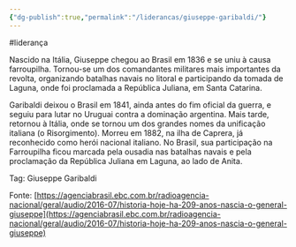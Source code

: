 ```yaml
---
{"dg-publish":true,"permalink":"/liderancas/giuseppe-garibaldi/"}
---
```


#liderança

Nascido na Itália, Giuseppe chegou ao Brasil em 1836 e se uniu à causa farroupilha. Tornou-se um dos comandantes militares mais importantes da revolta, organizando batalhas navais no litoral e participando da tomada de Laguna, onde foi proclamada a República Juliana, em Santa Catarina.

Garibaldi deixou o Brasil em 1841, ainda antes do fim oficial da guerra, e seguiu para lutar no Uruguai contra a dominação argentina. Mais tarde, retornou à Itália, onde se tornou um dos grandes nomes da unificação italiana (o Risorgimento). Morreu em 1882, na ilha de Caprera, já reconhecido como herói nacional italiano. No Brasil, sua participação na Farroupilha ficou marcada pela ousadia nas batalhas navais e pela proclamação da República Juliana em Laguna, ao lado de Anita.

Tag: Giuseppe Garibaldi

Fonte: [https://agenciabrasil.ebc.com.br/radioagencia-nacional/geral/audio/2016-07/historia-hoje-ha-209-anos-nascia-o-general-giuseppe](https://agenciabrasil.ebc.com.br/radioagencia-nacional/geral/audio/2016-07/historia-hoje-ha-209-anos-nascia-o-general-giuseppe)